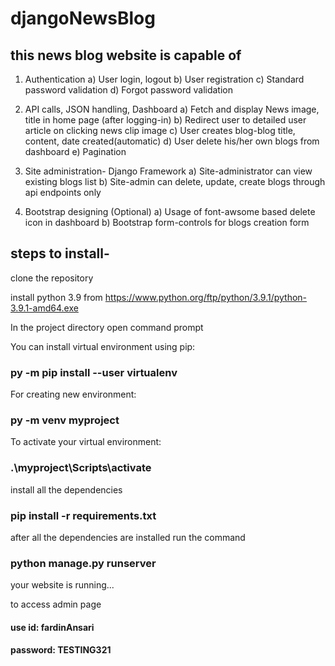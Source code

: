# djangoNewsBlog

## this news blog website is capable of
1. Authentication
a) User login, logout
b) User registration
c) Standard password validation
d) Forgot password validation

2. API calls, JSON handling, Dashboard
a) Fetch and display News image, title in home page (after logging-in)
b) Redirect user to detailed user article on clicking news clip image
c) User creates blog-blog title, content, date created(automatic)
d) User delete his/her own blogs from dashboard
e) Pagination

3. Site administration- Django Framework
a) Site-administrator can view existing blogs list
b) Site-admin can delete, update, create blogs through api endpoints only

4. Bootstrap designing (Optional)
a) Usage of font-awsome based delete icon in dashboard
b) Bootstrap form-controls for blogs creation form

## steps to install-
clone the repository

install python 3.9 from 
https://www.python.org/ftp/python/3.9.1/python-3.9.1-amd64.exe

In the project directory open command prompt

You can install virtual environment using pip:
### py -m pip install --user virtualenv

For creating new environment:
### py -m venv myproject

To activate your virtual environment:
### .\myproject\Scripts\activate

install all the dependencies
### pip install -r requirements.txt

after all the dependencies are installed run the command
### python manage.py runserver

your website is running...

to access admin page 
#### use id: fardinAnsari
#### password: TESTING321
